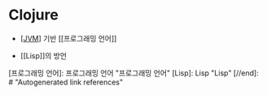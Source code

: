 # Clojure

- [[JVM]] 기반 [[프로그래밍 언어]]

- [[Lisp]]의 방언

[//begin]: # "Autogenerated link references for markdown compatibility"
[JVM]: JVM "JVM: Java Virtual Machine"
[프로그래밍 언어]: 프로그래밍 언어 "프로그래밍 언어"
[Lisp]: Lisp "Lisp"
[//end]: # "Autogenerated link references"